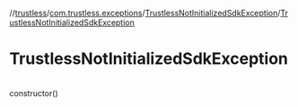 //[trustless](../../../index.md)/[com.trustless.exceptions](../index.md)/[TrustlessNotInitializedSdkException](index.md)/[TrustlessNotInitializedSdkException](-trustless-not-initialized-sdk-exception.md)

# TrustlessNotInitializedSdkException

\
constructor()
